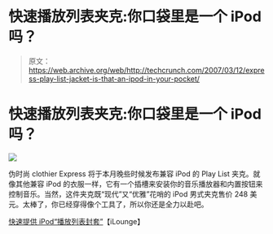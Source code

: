 # 快速播放列表夹克:你口袋里是一个 iPod 吗？

> 原文：<https://web.archive.org/web/http://techcrunch.com/2007/03/12/express-play-list-jacket-is-that-an-ipod-in-your-pocket/>

# 快速播放列表夹克:你口袋里是一个 iPod 吗？

![](img/4df2fd41bcb0fa93e8daa20c6e98ab3a.png)

伪时尚 clothier Express 将于本月晚些时候发布兼容 iPod 的 Play List 夹克。就像其他兼容 iPod 的衣服一样，它有一个插槽来安装你的音乐播放器和内置按钮来控制音乐。当然，这件夹克既“现代”又“优雅”花哨的 iPod 男式夹克售价 248 美元。太棒了，你已经穿得像个工具了，所以你还是全力以赴吧。

[快速提供 iPod“播放列表封套”](https://web.archive.org/web/20210303190108/http://ilounge.com/index.php/news/comments/express-to-offer-ipod-ready-play-list-jacket/)【iLounge】